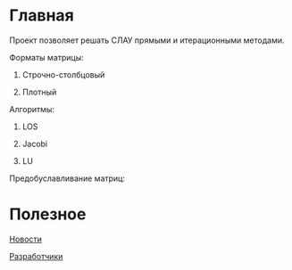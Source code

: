 Главная
==============================

Проект позволяет решать СЛАУ прямыми и итерационными методами.

Форматы матрицы: 

1. Строчно-столбцовый

2. Плотный

Алгоритмы:

1.	LOS

2.	Jacobi

3.	LU

Предобуславливание матриц:


Полезное
==============================
[Новости](https://github.com/SLAEPM23/SLAE/blob/master/docs/NEWS.md)

[Разработчики](https://github.com/SLAEPM23/SLAE/blob/master/docs/DEVELOPERS.md)
